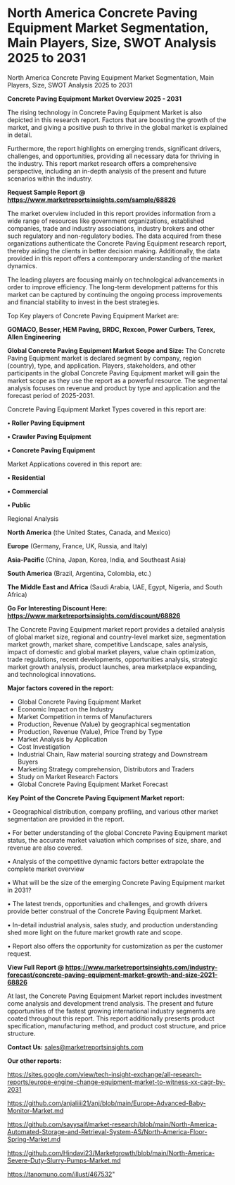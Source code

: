 # North America Concrete Paving Equipment Market Segmentation, Main Players, Size, SWOT Analysis 2025 to 2031
North America Concrete Paving Equipment Market Segmentation, Main Players, Size, SWOT Analysis 2025 to 2031

<Strong> Concrete Paving Equipment Market Overview 2025 - 2031</strong>

The rising technology in Concrete Paving Equipment Market is also depicted in this research report. Factors that are boosting the growth of the market, and giving a positive push to thrive in the global market is explained in detail.

Furthermore, the report highlights on emerging trends, significant drivers, challenges, and opportunities, providing all necessary data for thriving in the industry. This report market research offers a comprehensive perspective, including an in-depth analysis of the present and future scenarios within the industry.

<strong>Request Sample Report @ <a href=https://www.marketreportsinsights.com/sample/68826>https://www.marketreportsinsights.com/sample/68826</a></strong>

The market overview included in this report provides information from a wide range of resources like government organizations, established companies, trade and industry associations, industry brokers and other such regulatory and non-regulatory bodies. The data acquired from these organizations authenticate the Concrete Paving Equipment research report, thereby aiding the clients in better decision making. Additionally, the data provided in this report offers a contemporary understanding of the market dynamics.

The leading players are focusing mainly on technological advancements in order to improve efficiency. The long-term development patterns for this market can be captured by continuing the ongoing process improvements and financial stability to invest in the best strategies.

Top Key players of Concrete Paving Equipment Market are:

<strong>GOMACO, Besser, HEM Paving, BRDC, Rexcon, Power Curbers, Terex, Allen Engineering</strong>

<strong><b>Global Concrete Paving Equipment Market Scope and Size:</b></strong>
The Concrete Paving Equipment market is declared segment by company, region (country), type, and application. Players, stakeholders, and other participants in the global Concrete Paving Equipment market will gain the market scope as they use the report as a powerful resource. The segmental analysis focuses on revenue and product by type and application and the forecast period of 2025-2031.

Concrete Paving Equipment Market Types covered in this report are:

<strong>• Roller Paving Equipment

• Crawler Paving Equipment

• Concrete Paving Equipment</strong>

Market Applications covered in this report are:

<strong>• Residential

• Commercial

• Public</strong> 

Regional Analysis

<strong>North America</strong> (the United States, Canada, and Mexico)

<strong>Europe</strong> (Germany, France, UK, Russia, and Italy)

<strong>Asia-Pacific</strong> (China, Japan, Korea, India, and Southeast Asia)

<strong>South America</strong> (Brazil, Argentina, Colombia, etc.)

<strong>The Middle East and Africa</strong> (Saudi Arabia, UAE, Egypt, Nigeria, and South Africa)

<strong>Go For Interesting Discount Here: <a href=https://www.marketreportsinsights.com/discount/68826>https://www.marketreportsinsights.com/discount/68826</a></strong>

The Concrete Paving Equipment market report provides a detailed analysis of global market size, regional and country-level market size, segmentation market growth, market share, competitive Landscape, sales analysis, impact of domestic and global market players, value chain optimization, trade regulations, recent developments, opportunities analysis, strategic market growth analysis, product launches, area marketplace expanding, and technological innovations.

<strong><b>Major factors covered in the report:</b></strong>
<ul>
  <li>Global Concrete Paving Equipment Market </li>
  <li>Economic Impact on the Industry</li>
  <li>Market Competition in terms of Manufacturers</li>
  <li>Production, Revenue (Value) by geographical segmentation</li>
  <li>Production, Revenue (Value), Price Trend by Type</li>
  <li>Market Analysis by Application</li>
  <li>Cost Investigation</li>
  <li>Industrial Chain, Raw material sourcing strategy and Downstream Buyers</li>
  <li>Marketing Strategy comprehension, Distributors and Traders</li>
  <li>Study on Market Research Factors</li>
  <li>Global Concrete Paving Equipment Market Forecast</li>
</ul>

<strong><b>Key Point of the Concrete Paving Equipment Market report:</b></strong>

• Geographical distribution, company profiling, and various other market segmentation are provided in the report.

• For better understanding of the global Concrete Paving Equipment market status, the accurate market valuation which comprises of size, share, and revenue are also covered.

• Analysis of the competitive dynamic factors better extrapolate the complete market overview

• What will be the size of the emerging Concrete Paving Equipment market in 2031?

• The latest trends, opportunities and challenges, and growth drivers provide better construal of the Concrete Paving Equipment Market.

• In-detail industrial analysis, sales study, and production understanding shed more light on the future market growth rate and scope.

• Report also offers the opportunity for customization as per the customer request.

<strong><b>View Full Report @ <a href=https://www.marketreportsinsights.com/industry-forecast/concrete-paving-equipment-market-growth-and-size-2021-68826>https://www.marketreportsinsights.com/industry-forecast/concrete-paving-equipment-market-growth-and-size-2021-68826</a></b></strong>


At last, the Concrete Paving Equipment Market report includes investment come analysis and development trend analysis. The present and future opportunities of the fastest growing international industry segments are coated throughout this report. This report additionally presents product specification, manufacturing method, and product cost structure, and price structure.

<strong>Contact Us:</strong>
sales@marketreportsinsights.com

<strong>Our other reports:</strong>

<a href=https://sites.google.com/view/tech-insight-exchange/all-research-reports/europe-engine-change-equipment-market-to-witness-xx-cagr-by-2031>https://sites.google.com/view/tech-insight-exchange/all-research-reports/europe-engine-change-equipment-market-to-witness-xx-cagr-by-2031</a>

<a href=https://github.com/anjaliiii21/anj/blob/main/Europe-Advanced-Baby-Monitor-Market.md>https://github.com/anjaliiii21/anj/blob/main/Europe-Advanced-Baby-Monitor-Market.md</a>

<a href=https://github.com/sayysaif/market-research/blob/main/North-America-Automated-Storage-and-Retrieval-System-AS/North-America-Floor-Spring-Market.md>https://github.com/sayysaif/market-research/blob/main/North-America-Automated-Storage-and-Retrieval-System-AS/North-America-Floor-Spring-Market.md</a>

<a href=https://github.com/Hindavi23/Marketgrowth/blob/main/North-America-Severe-Duty-Slurry-Pumps-Market.md>https://github.com/Hindavi23/Marketgrowth/blob/main/North-America-Severe-Duty-Slurry-Pumps-Market.md</a>

<a href=https://tanomuno.com/illust/467532>https://tanomuno.com/illust/467532</a>"
